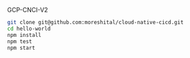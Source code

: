 GCP-CNCI-V2
```sh
git clone git@github.com:moreshital/cloud-native-cicd.git
cd hello-world
npm install
npm test
npm start
```
 
